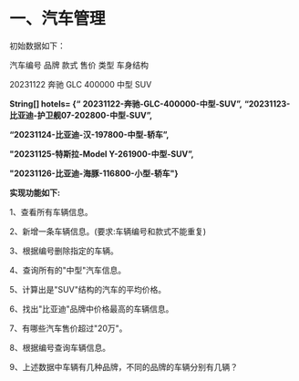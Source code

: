 # 一、汽车管理

初始数据如下：

汽车编号 品牌 款式 售价 类型 车身结构

20231122 奔驰 GLC 400000 中型 SUV

**String[] hotels= {“**
**20231122-奔驰-GLC-400000-中型-SUV”,**
**“20231123-比亚迪-护卫舰07-202800-中型-SUV”,**

**“20231124-比亚迪-汉-197800-中型-轿车”,**

**"20231125-特斯拉-Model Y-261900-中型-SUV”,**

**"20231126-比亚迪-海豚-116800-小型-轿车"}**

**实现功能如下:**

1、查看所有车辆信息。

2、新增一条车辆信息。(要求:车辆编号和款式不能重复)

3、根据编号删除指定的车辆。

4、查询所有的"中型"汽车信息。

5、计算出是"SUV"结构的汽车的平均价格。

6、找出"比亚迪"品牌中价格最高的车辆信息。

7、有哪些汽车售价超过"20万"。

8、根据编号查询车辆信息。

9、上述数据中车辆有几种品牌，不同的品牌的车辆分别有几辆？


